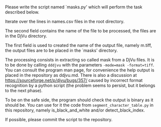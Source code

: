 Please write the script named `masks.py' which will perform the task
described below.

Iterate over the lines in names.csv files in the root directory.

The second field contains the name of the file to be processed, the
files are in the DjVu directory.

The first field <numer> is used to created the name of the output
file, namely m<number>.tiff, the output files are to be placed in the
`masks' directory.

The processing consists in extracting so called mask from a DjVu
files. It is to be done by calling `dddjvu` with the parameters
`-mode=mask -format=tiff`. You can consult the program man page, for
convenience the help output is placed in the repository as ddjvu.md.
There is also a discussion at https://sourceforge.net/p/djvu/bugs/357/
caused by incorrect format recognition by a python script (the problem
seems to persist, but it belongs to the next phase).

To be on the safe side, the program should check the output is binary
as it should be. You can use for it the code from
`segment_character_table.py` in this repository, namely
is_black_and_white and/or detect_black_index.

If possible, please commit the script to the repository.
